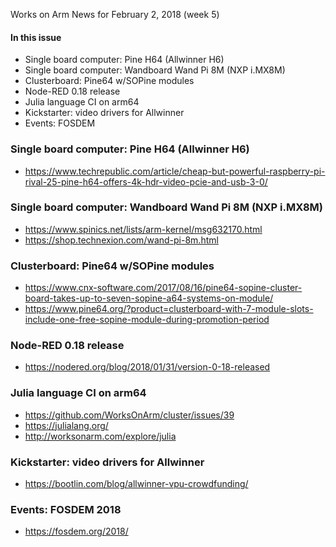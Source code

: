 Works on Arm News for February 2, 2018 (week 5)

#### In this issue

* Single board computer: Pine H64 (Allwinner H6)
* Single board computer: Wandboard Wand Pi 8M (NXP i.MX8M)
* Clusterboard: Pine64 w/SOPine modules
* Node-RED 0.18 release
* Julia language CI on arm64
* Kickstarter: video drivers for Allwinner
* Events: FOSDEM

### Single board computer: Pine H64 (Allwinner H6)

* https://www.techrepublic.com/article/cheap-but-powerful-raspberry-pi-rival-25-pine-h64-offers-4k-hdr-video-pcie-and-usb-3-0/

### Single board computer: Wandboard Wand Pi 8M (NXP i.MX8M)

* https://www.spinics.net/lists/arm-kernel/msg632170.html
* https://shop.technexion.com/wand-pi-8m.html

### Clusterboard: Pine64 w/SOPine modules

* https://www.cnx-software.com/2017/08/16/pine64-sopine-cluster-board-takes-up-to-seven-sopine-a64-systems-on-module/
* https://www.pine64.org/?product=clusterboard-with-7-module-slots-include-one-free-sopine-module-during-promotion-period

### Node-RED 0.18 release

* https://nodered.org/blog/2018/01/31/version-0-18-released

### Julia language CI on arm64

* https://github.com/WorksOnArm/cluster/issues/39
* https://julialang.org/
* http://worksonarm.com/explore/julia

### Kickstarter: video drivers for Allwinner

* https://bootlin.com/blog/allwinner-vpu-crowdfunding/

### Events: FOSDEM 2018

* https://fosdem.org/2018/
